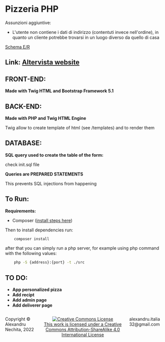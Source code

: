 # Pizzeria PHP

Assunzioni aggiuntive:
- L'utente non contiene i dati di indirizzo (contentuti invece nell'ordine), in quanto un cliente potrebbe trovarsi in un luogo diverso da quello di casa 

[Schema E/R](https://github.com/Alex45463/pizzeria/blob/main/ER.pdf)

## **Link:** [Altervista website](https://alex0.altervista.org/pizzeria/index.php)

## **FRONT-END:**

**Made with Twig HTML and Bootstrap Framework 5.1**

## **BACK-END:**

**Made with PHP and Twig HTML Engine**

Twig allow to create template of html (see /templates) and to render them

## **DATABASE:**

**SQL query used to create the table of the form:**

check init.sql file

**Queries are PREPARED STATEMENTS**

This prevents SQL injections from happening

## **To Run:**

**Requirements:**

- Composer ([install steps here](https://getcomposer.org/download/))

Then to install dependencies run:

```bash
    composer install
```

after that you can simply run a php server, for example using php command with the following values:

```bash
    php -S {address}:{port} -t ./src
```

## **TO DO:**

- **App personalized pizza**
- **Add recipt**
- **Add admin page**
- **Add deliverer page**

<footer>
<p style="float:left; width: 20%;">
    Copyright © Alexandru Nechita, 2022
</p>
<p style="float:left; width: 60%; text-align:center;">
<a rel="license" href="http://creativecommons.org/licenses/by-sa/4.0/"><img alt="Creative Commons License" style="border-width:0" src="https://i.creativecommons.org/l/by-sa/4.0/88x31.png"/>
<br/>This work is licensed under a <a rel="license" href="http://creativecommons.org/licenses/by-sa/4.0/">Creative Commons Attribution-ShareAlike 4.0 International License</a>
</p>
<p style="float:left; width: 20%;">
alexandru.italia32@gmail.com
</p>
</footer>
